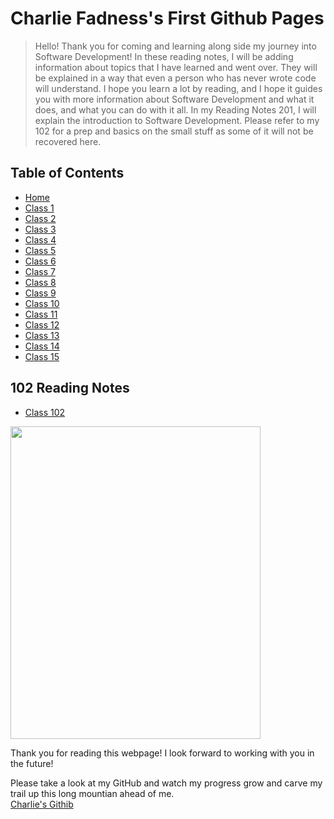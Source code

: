 
# Charlie Fadness's First Github Pages

> Hello! Thank you for coming and learning along side my journey into Software Development! In these reading notes, I will be adding information about topics that I have learned and went over. They will be explained in a way that even a person who has never wrote code will understand. I hope you learn a lot by reading, and I hope it guides you with more information about Software Development and what it does, and what you can do with it all. In my Reading Notes 201, I will explain the introduction to Software Development. Please refer to my 102 for a prep and basics on the small stuff as some of it will not be recovered here.

## Table of Contents

* [Home](https://fadnesscharlie.github.io/reading-notes201/)
* [Class 1](class-01)
* [Class 2](class-02)
* [Class 3](class-03)
* [Class 4](class-04)
* [Class 5](class-05)
* [Class 6](class-06)
* [Class 7](class-07)
* [Class 8](class-08)
* [Class 9](class-09)
* [Class 10](class-10)
* [Class 11](class-11)
* [Class 12](class-12)
* [Class 13](class-13)
* [Class 14](class-14)
* [Class 15](class-15)

## 102 Reading Notes

* [Class 102](https://fadnesscharlie.github.io/Reading-notes201/) &nbsp;

<img src="https://github.com/fadnesscharlie/Reading-notes/blob/main/ProfilePic.jpg?raw=true" width="400" height="500">

Thank you for reading this webpage! I look forward to working with you in the future!  

Please take a look at my GitHub and watch my progress grow and carve my trail up this long mountian ahead of me.  
[Charlie's Githib](https://github.com/fadnesscharlie)
